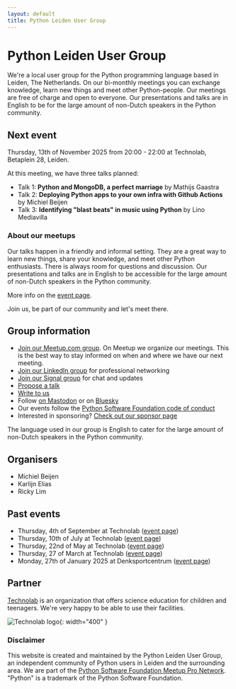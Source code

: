 ```yaml
---
layout: default
title: Python Leiden User Group
---
```


# Python Leiden User Group

We're a local user group for the Python programming language based in Leiden,
The Netherlands. On our bi-monthly meetings you can exchange knowledge, learn
new things and meet other Python-people. Our meetings are free of charge and
open to everyone. Our presentations and talks are in English to be for the
large amount of non-Dutch speakers in the Python community.

## Next event

Thursday, 13th of November 2025 from 20:00 - 22:00 at Technolab, Betaplein 28,
Leiden.

At this meeting, we have three talks planned:

- Talk 1: **Python and MongoDB, a perfect marriage** by Mathijs Gaastra
- Talk 2: **Deploying Python apps to your own infra with Github Actions** by
  Michiel Beijen
- Talk 3: **Identifying "blast beats" in music using Python** by Lino
  Mediavilla

### About our meetups

Our talks happen in a friendly and informal setting. They are a great way to
learn new things, share your knowledge, and meet other Python enthusiasts.
There is always room for questions and discussion. Our presentations and talks
are in English to be accessible for the large amount of non-Dutch speakers in
the Python community.

More info on the [event page](/meeting-2025-11-13.html).

Join us, be part of our community and let's meet there.

## Group information

- [Join our Meetup.com group](https://www.meetup.com/leiden-python-user-group/).
  On Meetup we organize our meetings. This is the best way to stay informed on
  when and where we have our next meeting.
- [Join our LinkedIn group](https://www.linkedin.com/groups/10059030/) for
  professional networking
- [Join our Signal group](https://signal.group/#CjQKII1B1fYKxgmZ6GVrkaiDXPFjbwmxHGz1h9HtBOCOENIaEhAnHAKYkjWtIftRCNfbDh2q)
  for chat and updates
- [Propose a talk](mailto:mb@x14.nl)
- [Write to us](mailto:mb@x14.nl)
- Follow <a rel="me" href="https://fosstodon.org/@pythonleiden">on Mastodon</a>
  or on
  [Bluesky](https://bsky.app/profile/pythonleiden.fosstodon.org.ap.brid.gy)
- Our events follow the
  [Python Software Foundation code of conduct](https://policies.python.org/python.org/code-of-conduct/)
- Interested in sponsoring? [Check out our sponsor page](/sponsor.html)

The language used in our group is English to cater for the large amount of
non-Dutch speakers in the Python community.

## Organisers

- Michiel Beijen
- Karlijn Elias
- Ricky Lim

## Past events

- Thursday, 4th of September at Technolab
  ([event page](/meeting-2025-09-04.html))
- Thursday, 10th of July at Technolab ([event page](/meeting-2025-07-10.html))
- Thursday, 22nd of May at Technolab ([event page](/meeting-2025-05-22.html))
- Thursday, 27 of March at Technolab ([event page](/meeting-2025-03-27.html))
- Monday, 27th of January 2025 at Denksportcentrum
  ([event page](/meeting-2025-01-27.html))

## Partner

[Technolab](https://www.technolableiden.nl/) is an organization that offers
science education for children and teenagers. We're very happy to be able to
use their facilities.

![Technolab logo](/images/logo-technolab.svg){: width="400" }

### Disclaimer

This website is created and maintained by the Python Leiden User Group, an
independent community of Python users in Leiden and the surrounding area. We
are part of the
[Python Software Foundation Meetup Pro Network](https://www.meetup.com/pro/python-software-foundation-meetups/).
"Python" is a trademark of the Python Software Foundation.
